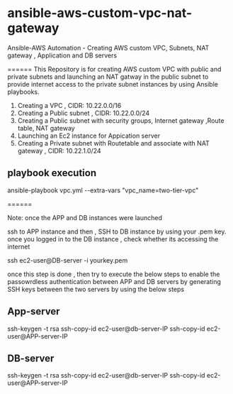# ansible-aws-custom-vpc-nat-gateway
Ansible-AWS Automation - Creating AWS custom VPC, Subnets, NAT gateway , Application and DB servers

======
This Repository is for creating AWS custom VPC with public and private subnets and launching an NAT gatway in the public subnet to provide internet access to the private subnet instances by using Ansible playbooks.

1. Creating a VPC , CIDR: 10.22.0.0/16
2. Creating a Public subnet , CIDR: 10.22.0.0/24
3. Creating a Public subnet with security groups, Internet gateway ,Route table, NAT gateway 
4. Launching an Ec2 instance for Appication server
5. Creating a Private subnet with Routetable and associate with NAT gateway , CIDR: 10.22.1.0/24

playbook execution
------------------

ansible-playbook vpc.yml --extra-vars "vpc_name=two-tier-vpc"

======

Note: 
once the APP and DB instances were launched 

ssh to APP instance and then , SSH to DB instance by using your .pem key.
once you logged in to the DB instance , check whether its accessing the internet 

ssh ec2-user@DB-server -i yourkey.pem

once this step is done , then try to execute the below steps to enable the passowrdless authentication between APP and DB servers by generating SSH keys between the two servers by using the below steps 

App-server 
----------
ssh-keygen -t rsa
ssh-copy-id ec2-user@db-server-IP
ssh-copy-id ec2-user@APP-server-IP

DB-server
---------
ssh-keygen -t rsa
ssh-copy-id ec2-user@db-server-IP
ssh-copy-id ec2-user@APP-server-IP


